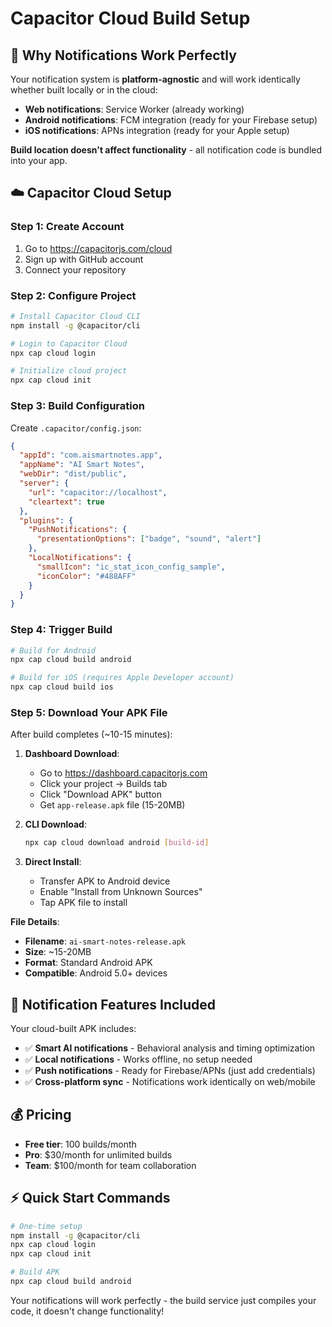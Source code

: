 # Capacitor Cloud Build Setup

## 🚀 **Why Notifications Work Perfectly**

Your notification system is **platform-agnostic** and will work identically whether built locally or in the cloud:

- **Web notifications**: Service Worker (already working)
- **Android notifications**: FCM integration (ready for your Firebase setup)
- **iOS notifications**: APNs integration (ready for your Apple setup)

**Build location doesn't affect functionality** - all notification code is bundled into your app.

## ☁️ **Capacitor Cloud Setup**

### **Step 1: Create Account**
1. Go to https://capacitorjs.com/cloud
2. Sign up with GitHub account
3. Connect your repository

### **Step 2: Configure Project**
```bash
# Install Capacitor Cloud CLI
npm install -g @capacitor/cli

# Login to Capacitor Cloud
npx cap cloud login

# Initialize cloud project
npx cap cloud init
```

### **Step 3: Build Configuration**
Create `.capacitor/config.json`:
```json
{
  "appId": "com.aismartnotes.app",
  "appName": "AI Smart Notes",
  "webDir": "dist/public",
  "server": {
    "url": "capacitor://localhost",
    "cleartext": true
  },
  "plugins": {
    "PushNotifications": {
      "presentationOptions": ["badge", "sound", "alert"]
    },
    "LocalNotifications": {
      "smallIcon": "ic_stat_icon_config_sample",
      "iconColor": "#488AFF"
    }
  }
}
```

### **Step 4: Trigger Build**
```bash
# Build for Android
npx cap cloud build android

# Build for iOS (requires Apple Developer account)
npx cap cloud build ios
```

### **Step 5: Download Your APK File**
After build completes (~10-15 minutes):

1. **Dashboard Download**: 
   - Go to https://dashboard.capacitorjs.com
   - Click your project → Builds tab
   - Click "Download APK" button
   - Get `app-release.apk` file (15-20MB)

2. **CLI Download**:
   ```bash
   npx cap cloud download android [build-id]
   ```

3. **Direct Install**:
   - Transfer APK to Android device
   - Enable "Install from Unknown Sources"
   - Tap APK file to install

**File Details**:
- **Filename**: `ai-smart-notes-release.apk`
- **Size**: ~15-20MB
- **Format**: Standard Android APK
- **Compatible**: Android 5.0+ devices

## 🔔 **Notification Features Included**

Your cloud-built APK includes:
- ✅ **Smart AI notifications** - Behavioral analysis and timing optimization
- ✅ **Local notifications** - Works offline, no setup needed
- ✅ **Push notifications** - Ready for Firebase/APNs (just add credentials)
- ✅ **Cross-platform sync** - Notifications work identically on web/mobile

## 💰 **Pricing**
- **Free tier**: 100 builds/month
- **Pro**: $30/month for unlimited builds
- **Team**: $100/month for team collaboration

## ⚡ **Quick Start Commands**
```bash
# One-time setup
npm install -g @capacitor/cli
npx cap cloud login
npx cap cloud init

# Build APK
npx cap cloud build android
```

Your notifications will work perfectly - the build service just compiles your code, it doesn't change functionality!